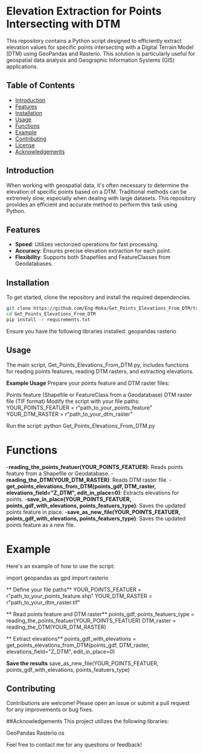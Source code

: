# Elevation Extraction for Points Intersecting with DTM

This repository contains a Python script designed to efficiently extract elevation values for specific points intersecting with a Digital Terrain Model (DTM) using GeoPandas and Rasterio. This solution is particularly useful for geospatial data analysis and Geographic Information Systems (GIS) applications.

## Table of Contents

- [Introduction](#introduction)
- [Features](#features)
- [Installation](#installation)
- [Usage](#usage)
- [Functions](#functions)
- [Example](#example)
- [Contributing](#contributing)
- [License](#license)
- [Acknowledgements](#acknowledgements)

## Introduction

When working with geospatial data, it's often necessary to determine the elevation of specific points based on a DTM. Traditional methods can be extremely slow, especially when dealing with large datasets. This repository provides an efficient and accurate method to perform this task using Python.

## Features

- **Speed**: Utilizes vectorized operations for fast processing.
- **Accuracy**: Ensures precise elevation extraction for each point.
- **Flexibility**: Supports both Shapefiles and FeatureClasses from Geodatabases.

## Installation

To get started, clone the repository and install the required dependencies.

```bash
git clone https://github.com/Eng-Moka/Get_Points_Elevations_From_DTM/tree/main
cd Get_Points_Elevations_From_DTM
pip install -r requirements.txt
```

Ensure you have the following libraries installed:
geopandas
rasterio
## Usage
The main script, Get_Points_Elevations_From_DTM.py, includes functions for reading points features, reading DTM rasters, and extracting elevations.

**Example Usage**
Prepare your points feature and DTM raster files:

Points feature (Shapefile or FeatureClass from a Geodatabase)
DTM raster file (TIF format)
Modify the script with your file paths:
YOUR_POINTS_FEATUER = r"path_to_your_points_feature"
YOUR_DTM_RASTER = r"path_to_your_dtm_raster"

Run the script:
python Get_Points_Elevations_From_DTM.py
# Functions
-**reading_the_points_featuer(YOUR_POINTS_FEATUER)**: Reads points feature from a Shapefile or Geodatabase.
-**reading_the_DTM(YOUR_DTM_RASTER)**: Reads DTM raster file.
-**get_points_elevations_from_DTM(points_gdf, DTM_raster, elevations_field="Z_DTM", edit_in_place=0)**: Extracts elevations for points.
-**save_in_place(YOUR_POINTS_FEATUER, points_gdf_with_elevations, points_featuers_type)**: Saves the updated points feature in place.
-**save_as_new_file(YOUR_POINTS_FEATUER, points_gdf_with_elevations, points_featuers_type)**: Saves the updated points feature as a new file.
# Example
Here's an example of how to use the script:

import geopandas as gpd
import rasterio

** Define your file paths**
YOUR_POINTS_FEATUER = r"path_to_your_points_feature.shp"
YOUR_DTM_RASTER = r"path_to_your_dtm_raster.tif"

** Read points feature and DTM raster**
points_gdf, points_featuers_type = reading_the_points_featuer(YOUR_POINTS_FEATUER)
DTM_raster = reading_the_DTM(YOUR_DTM_RASTER)

** Extract elevations**
points_gdf_with_elevations = get_points_elevations_from_DTM(points_gdf, DTM_raster, elevations_field="Z_DTM", edit_in_place=0)

**Save the results**
save_as_new_file(YOUR_POINTS_FEATUER, points_gdf_with_elevations, points_featuers_type)
## Contributing
Contributions are welcome! Please open an issue or submit a pull request for any improvements or bug fixes.

##Acknowledgements
This project utilizes the following libraries:

GeoPandas
Rasterio
os

Feel free to contact me for any questions or feedback!
